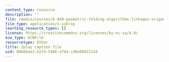 ```yaml
---
content_type: resource
description: ''
file: /media/courses/6-849-geometric-folding-algorithms-linkages-origami-polyhedra-fall-2012/08b66ae3b2f45406afb4cd6e0882212d_ylQ5-9f5KIs.vtt
file_type: application/x-subrip
learning_resource_types: []
license: https://creativecommons.org/licenses/by-nc-sa/4.0/
ocw_type: OCWFile
resourcetype: Other
title: 3play caption file
uid: 08b66ae3-b2f4-5406-afb4-cd6e0882212d
---
```


